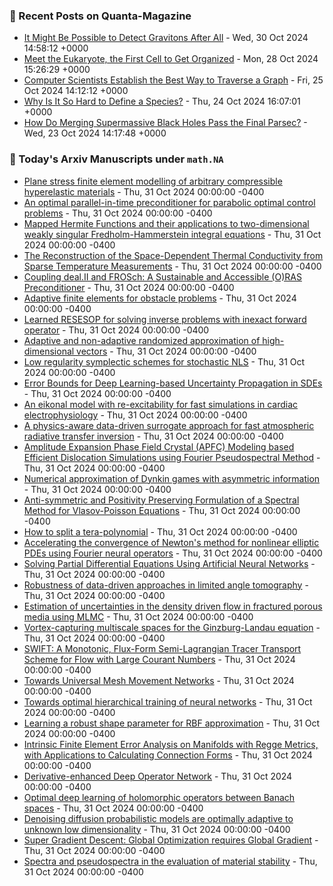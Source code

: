 ### 📝 Recent Posts on Quanta-Magazine
<!-- quanta starts -->
* <a href="https://www.quantamagazine.org/it-might-be-possible-to-detect-gravitons-after-all-20241030/">It Might Be Possible to Detect Gravitons After All</a> - Wed, 30 Oct 2024 14:58:12 +0000
* <a href="https://www.quantamagazine.org/meet-the-eukaryote-the-first-cell-to-get-organized-20241028/">Meet the Eukaryote, the First Cell to Get Organized</a> - Mon, 28 Oct 2024 15:26:29 +0000
* <a href="https://www.quantamagazine.org/computer-scientists-establish-the-best-way-to-traverse-a-graph-20241025/">Computer Scientists Establish the Best Way to Traverse a Graph</a> - Fri, 25 Oct 2024 14:12:12 +0000
* <a href="https://www.quantamagazine.org/why-is-it-so-hard-to-define-a-species-20241024/">Why Is It So Hard to Define a Species?</a> - Thu, 24 Oct 2024 16:07:01 +0000
* <a href="https://www.quantamagazine.org/how-do-merging-supermassive-black-holes-pass-the-final-parsec-20241023/">How Do Merging Supermassive Black Holes Pass the Final Parsec?</a> - Wed, 23 Oct 2024 14:17:48 +0000
<!-- quanta ends -->

### 📝 Today's Arxiv Manuscripts under ``math.NA``
<!-- arxiv-math-na starts -->
* <a href="https://arxiv.org/abs/2410.22562">Plane stress finite element modelling of arbitrary compressible hyperelastic materials</a> - Thu, 31 Oct 2024 00:00:00 -0400
* <a href="https://arxiv.org/abs/2410.22686">An optimal parallel-in-time preconditioner for parabolic optimal control problems</a> - Thu, 31 Oct 2024 00:00:00 -0400
* <a href="https://arxiv.org/abs/2410.22759">Mapped Hermite Functions and their applications to two-dimensional weakly singular Fredholm-Hammerstein integral equations</a> - Thu, 31 Oct 2024 00:00:00 -0400
* <a href="https://arxiv.org/abs/2410.22822">The Reconstruction of the Space-Dependent Thermal Conductivity from Sparse Temperature Measurements</a> - Thu, 31 Oct 2024 00:00:00 -0400
* <a href="https://arxiv.org/abs/2410.22871">Coupling deal.II and FROSch: A Sustainable and Accessible (O)RAS Preconditioner</a> - Thu, 31 Oct 2024 00:00:00 -0400
* <a href="https://arxiv.org/abs/2410.22991">Adaptive finite elements for obstacle problems</a> - Thu, 31 Oct 2024 00:00:00 -0400
* <a href="https://arxiv.org/abs/2410.23061">Learned RESESOP for solving inverse problems with inexact forward operator</a> - Thu, 31 Oct 2024 00:00:00 -0400
* <a href="https://arxiv.org/abs/2410.23067">Adaptive and non-adaptive randomized approximation of high-dimensional vectors</a> - Thu, 31 Oct 2024 00:00:00 -0400
* <a href="https://arxiv.org/abs/2410.22359">Low regularity symplectic schemes for stochastic NLS</a> - Thu, 31 Oct 2024 00:00:00 -0400
* <a href="https://arxiv.org/abs/2410.22371">Error Bounds for Deep Learning-based Uncertainty Propagation in SDEs</a> - Thu, 31 Oct 2024 00:00:00 -0400
* <a href="https://arxiv.org/abs/2410.22583">An eikonal model with re-excitability for fast simulations in cardiac electrophysiology</a> - Thu, 31 Oct 2024 00:00:00 -0400
* <a href="https://arxiv.org/abs/2410.22609">A physics-aware data-driven surrogate approach for fast atmospheric radiative transfer inversion</a> - Thu, 31 Oct 2024 00:00:00 -0400
* <a href="https://arxiv.org/abs/2410.22720">Amplitude Expansion Phase Field Crystal (APFC) Modeling based Efficient Dislocation Simulations using Fourier Pseudospectral Method</a> - Thu, 31 Oct 2024 00:00:00 -0400
* <a href="https://arxiv.org/abs/2312.01847">Numerical approximation of Dynkin games with asymmetric information</a> - Thu, 31 Oct 2024 00:00:00 -0400
* <a href="https://arxiv.org/abs/2312.05439">Anti-symmetric and Positivity Preserving Formulation of a Spectral Method for Vlasov-Poisson Equations</a> - Thu, 31 Oct 2024 00:00:00 -0400
* <a href="https://arxiv.org/abs/2402.06083">How to split a tera-polynomial</a> - Thu, 31 Oct 2024 00:00:00 -0400
* <a href="https://arxiv.org/abs/2403.03021">Accelerating the convergence of Newton's method for nonlinear elliptic PDEs using Fourier neural operators</a> - Thu, 31 Oct 2024 00:00:00 -0400
* <a href="https://arxiv.org/abs/2403.09001">Solving Partial Differential Equations Using Artificial Neural Networks</a> - Thu, 31 Oct 2024 00:00:00 -0400
* <a href="https://arxiv.org/abs/2403.11350">Robustness of data-driven approaches in limited angle tomography</a> - Thu, 31 Oct 2024 00:00:00 -0400
* <a href="https://arxiv.org/abs/2404.18003">Estimation of uncertainties in the density driven flow in fractured porous media using MLMC</a> - Thu, 31 Oct 2024 00:00:00 -0400
* <a href="https://arxiv.org/abs/2405.14772">Vortex-capturing multiscale spaces for the Ginzburg-Landau equation</a> - Thu, 31 Oct 2024 00:00:00 -0400
* <a href="https://arxiv.org/abs/2405.20006">SWIFT: A Monotonic, Flux-Form Semi-Lagrangian Tracer Transport Scheme for Flow with Large Courant Numbers</a> - Thu, 31 Oct 2024 00:00:00 -0400
* <a href="https://arxiv.org/abs/2407.00382">Towards Universal Mesh Movement Networks</a> - Thu, 31 Oct 2024 00:00:00 -0400
* <a href="https://arxiv.org/abs/2407.02242">Towards optimal hierarchical training of neural networks</a> - Thu, 31 Oct 2024 00:00:00 -0400
* <a href="https://arxiv.org/abs/2408.05081">Learning a robust shape parameter for RBF approximation</a> - Thu, 31 Oct 2024 00:00:00 -0400
* <a href="https://arxiv.org/abs/2410.15579">Intrinsic Finite Element Error Analysis on Manifolds with Regge Metrics, with Applications to Calculating Connection Forms</a> - Thu, 31 Oct 2024 00:00:00 -0400
* <a href="https://arxiv.org/abs/2402.19242">Derivative-enhanced Deep Operator Network</a> - Thu, 31 Oct 2024 00:00:00 -0400
* <a href="https://arxiv.org/abs/2406.13928">Optimal deep learning of holomorphic operators between Banach spaces</a> - Thu, 31 Oct 2024 00:00:00 -0400
* <a href="https://arxiv.org/abs/2410.18784">Denoising diffusion probabilistic models are optimally adaptive to unknown low dimensionality</a> - Thu, 31 Oct 2024 00:00:00 -0400
* <a href="https://arxiv.org/abs/2410.19706">Super Gradient Descent: Global Optimization requires Global Gradient</a> - Thu, 31 Oct 2024 00:00:00 -0400
* <a href="https://arxiv.org/abs/2410.20570">Spectra and pseudospectra in the evaluation of material stability</a> - Thu, 31 Oct 2024 00:00:00 -0400
<!-- arxiv-math-na ends -->
